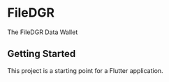 # FileDGR

The FileDGR Data Wallet

## Getting Started

This project is a starting point for a Flutter application.


